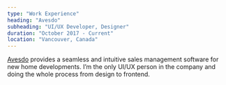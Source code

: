 ```yaml
---
type: "Work Experience"
heading: "Avesdo"
subheading: "UI/UX Developer, Designer"
duration: "October 2017 - Current"
location: "Vancouver, Canada"
---
```


<a href="https://avesdo.com/" target="_blank">Avesdo</a> provides a seamless and intuitive sales management software for new home developments. I’m the only UI/UX person in the company and doing the whole process from design to frontend.
